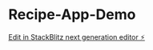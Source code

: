 # Recipe-App-Demo

[Edit in StackBlitz next generation editor ⚡️](https://stackblitz.com/~/github.com/Jennifer-Kim-ITI/Recipe-App-Demo)